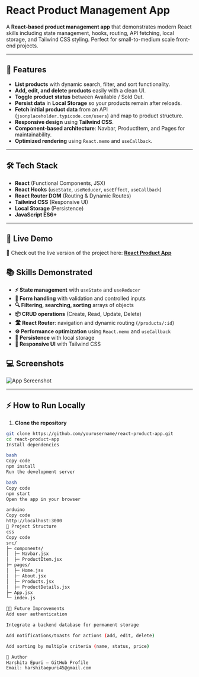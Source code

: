 # **React Product Management App**

A **React-based product management app** that demonstrates modern React skills including state management, hooks, routing, API fetching, local storage, and Tailwind CSS styling. Perfect for small-to-medium scale front-end projects.

---

## **🌟 Features**

- **List products** with dynamic search, filter, and sort functionality.  
- **Add, edit, and delete products** easily with a clean UI.  
- **Toggle product status** between Available / Sold Out.  
- **Persist data** in **Local Storage** so your products remain after reloads.  
- **Fetch initial product data** from an API (`jsonplaceholder.typicode.com/users`) and map to product structure.  
- **Responsive design** using **Tailwind CSS**.  
- **Component-based architecture**: Navbar, ProductItem, and Pages for maintainability.  
- **Optimized rendering** using `React.memo` and `useCallback`.  

---

## **🛠 Tech Stack**

- **React** (Functional Components, JSX)  
- **React Hooks** (`useState`, `useReducer`, `useEffect`, `useCallback`)  
- **React Router DOM** (Routing & Dynamic Routes)  
- **Tailwind CSS** (Responsive UI)  
- **Local Storage** (Persistence)  
- **JavaScript ES6+**  

---

## 🔗 **Live Demo**

🚀 Check out the live version of the project here: **[React Product App](https://react-product-app-np6t.vercel.app)**


## 📚 **Skills Demonstrated**

- **⚡ State management** with `useState` and `useReducer`  
- **📝 Form handling** with validation and controlled inputs  
- **🔍 Filtering, searching, sorting** arrays of objects  
- **📦 CRUD operations** (Create, Read, Update, Delete)  
- **🛣 React Router**: navigation and dynamic routing (`/products/:id`)  
- **⚙️ Performance optimization** using `React.memo` and `useCallback`  
- **💾 Persistence** with local storage  
- **📱 Responsive UI** with Tailwind CSS


## **💻 Screenshots**

![App Screenshot](https://github.com/user-attachments/assets/b13d94d7-252e-4373-976c-2bfbbb969ebd)

---

## **⚡ How to Run Locally**

1. **Clone the repository**
```bash
git clone https://github.com/yourusername/react-product-app.git
cd react-product-app
Install dependencies

bash
Copy code
npm install
Run the development server

bash
Copy code
npm start
Open the app in your browser

arduino
Copy code
http://localhost:3000
🔧 Project Structure
css
Copy code
src/
├─ components/
│  ├─ Navbar.jsx
│  ├─ ProductItem.jsx
├─ pages/
│  ├─ Home.jsx
│  ├─ About.jsx
│  ├─ Products.jsx
│  ├─ ProductDetails.jsx
├─ App.jsx
└─ index.js

👨‍💻 Future Improvements
Add user authentication

Integrate a backend database for permanent storage

Add notifications/toasts for actions (add, edit, delete)

Add sorting by multiple criteria (name, status, price)

🚀 Author
Harshita Epuri – GitHub Profile
Email: harshitaepuri45@gmail.com

